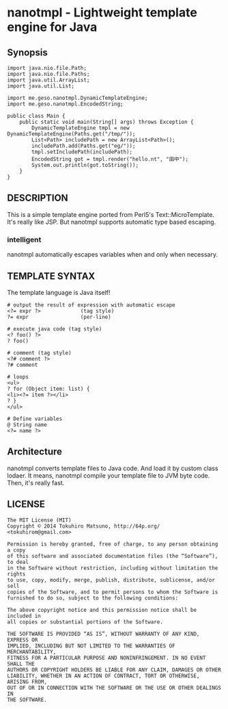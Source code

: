 nanotmpl - Lightweight template engine for Java
===============================================

## Synopsis

    import java.nio.file.Path;
    import java.nio.file.Paths;
    import java.util.ArrayList;
    import java.util.List;

    import me.geso.nanotmpl.DynamicTemplateEngine;
    import me.geso.nanotmpl.EncodedString;

    public class Main {
        public static void main(String[] args) throws Exception {
            DynamicTemplateEngine tmpl = new DynamicTemplateEngine(Paths.get("/tmp/"));
            List<Path> includePath = new ArrayList<Path>();
            includePath.add(Paths.get("eg/"));
            tmpl.setIncludePath(includePath);
            EncodedString got = tmpl.render("hello.nt", "田中");
            System.out.println(got.toString());
        }
    }

## DESCRIPTION

This is a simple template engine ported from Perl5's Text::MicroTemplate.
It's really like JSP. But nanotmpl supports automatic type based escaping.

### intelligent

nanotmpl automatically escapes variables when and only when
necessary.


## TEMPLATE SYNTAX

The template language is Java itself!

    # output the result of expression with automatic escape
    <?= expr ?>             (tag style)
    ?= expr                 (per-line)

    # execute java code (tag style)
    <? foo() ?>
    ? foo()

    # comment (tag style)
    <?# comment ?>
    ?# comment

    # loops
    <ul>
    ? for (Object item: list) {
    <li><?= item ?></li>
    ? }
    </ul>

    # Define variables
    @ String name
    <?= name ?>

## Architecture

nanotmpl converts template files to Java code. And load it by custom class lodaer.
It means, nanotmpl compile your template file to JVM byte code. Then, it's really fast.

## LICENSE

    The MIT License (MIT)
    Copyright © 2014 Tokuhiro Matsuno, http://64p.org/ <tokuhirom@gmail.com>
    
    Permission is hereby granted, free of charge, to any person obtaining a copy
    of this software and associated documentation files (the “Software”), to deal
    in the Software without restriction, including without limitation the rights
    to use, copy, modify, merge, publish, distribute, sublicense, and/or sell
    copies of the Software, and to permit persons to whom the Software is
    furnished to do so, subject to the following conditions:
    
    The above copyright notice and this permission notice shall be included in
    all copies or substantial portions of the Software.
    
    THE SOFTWARE IS PROVIDED “AS IS”, WITHOUT WARRANTY OF ANY KIND, EXPRESS OR
    IMPLIED, INCLUDING BUT NOT LIMITED TO THE WARRANTIES OF MERCHANTABILITY,
    FITNESS FOR A PARTICULAR PURPOSE AND NONINFRINGEMENT. IN NO EVENT SHALL THE
    AUTHORS OR COPYRIGHT HOLDERS BE LIABLE FOR ANY CLAIM, DAMAGES OR OTHER
    LIABILITY, WHETHER IN AN ACTION OF CONTRACT, TORT OR OTHERWISE, ARISING FROM,
    OUT OF OR IN CONNECTION WITH THE SOFTWARE OR THE USE OR OTHER DEALINGS IN
    THE SOFTWARE.



